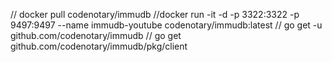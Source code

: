 // docker pull codenotary/immudb
//docker run -it -d -p 3322:3322 -p 9497:9497 --name immudb-youtube codenotary/immudb:latest
// go get -u github.com/codenotary/immudb
// go get github.com/codenotary/immudb/pkg/client